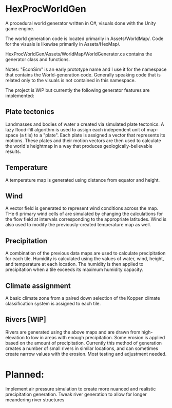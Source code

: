 # HexProcWorldGen
A procedural world generator written in C#, visuals done with the Unity game engine.

The world generation code is located primarily in Assets/WorldMap/. Code for the visuals is likewise primarily in Assets/HexMap/.

HexProcWorldGen/Assets/WorldMap/WorldGenerator.cs contains the generator class and functions.

Notes:
"EconSim" is an early prototype name and I use it for the namespace that contains the World-generation code.
Generally speaking code that is related only to the visuals is not contained in this namespace.

The project is WIP but currently the following generator features are implemented:

## Plate tectonics
Landmasses and bodies of water a created via simulated plate tectonics. A lazy flood-fill algorithm is used to assign each independent unit of map-space (a tile) to a "plate". Each plate is assigned a vector that represents its motions. These plates and their motion vectors are then used to calculate the world's heightmap in a way that produces geologically-believable results.

## Temperature
A temperature map is generated using distance from equator and height.

## Wind
A vector field is generated to represent wind conditions across the map. THe 6 primary wind cells of are simulated by changing the calculations for the flow field at intervals corresponding to the appropriate latitudes. Wind is also used to modify the previously-created temperature map as well.

## Precipitation
A combination of the previous data maps are used to calculate precipitation for each tile. Humidity is calculated using the values of water, wind, height, and temperature at each location. The humidity is then applied to precipitation when a tile exceeds its maximum humidity capacity.

## Climate assignment
A basic climate zone from a paired down selection of the Koppen climate classification system is assigned to each tile.

## Rivers [WIP]
Rivers are generated using the above maps and are drawn from high-elevation to low in areas with enough precipitation. Some erosion is applied based on the amount of precipitation. Currently this method of generation creates a number of small rivers in similar locations, and can sometimes create narrow values with the erosion. Most testing and adjustment needed.

# Planned:

Implement air pressure simulation to create more nuanced and realistic precipitation generation.
Tweak river generation to allow for longer meandering river structures

